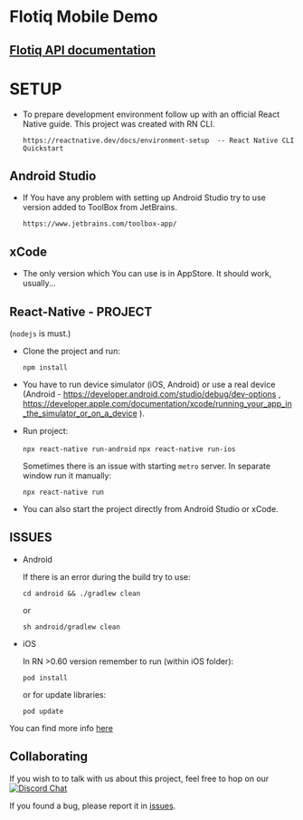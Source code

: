 # Flotiq Mobile Demo

## [Flotiq API documentation](https://flotiq.com/docs/API/)

# SETUP

- To prepare development environment follow up with an official React Native guide. This project was created with RN CLI.

    `https://reactnative.dev/docs/environment-setup  -- React Native CLI Quickstart`

## Android Studio
- If You have any problem with setting up Android Studio try to use version added to ToolBox from JetBrains.

    `https://www.jetbrains.com/toolbox-app/`

## xCode
- The only version which You can use is in AppStore. It should work, usually...

## React-Native - PROJECT
(`nodejs` is must.)

- Clone the project and run:

    `npm install`

- You have to run device simulator (iOS, Android) or use a real device (Android - https://developer.android.com/studio/debug/dev-options , https://developer.apple.com/documentation/xcode/running_your_app_in_the_simulator_or_on_a_device ).
- Run project:

    `npx react-native run-android`
    `npx react-native run-ios`

    Sometimes there is an issue with starting `metro` server. In separate window run it manually:

    `npx react-native run`

- You can also start the project directly from Android Studio or xCode.

## ISSUES
- Android

    If there is an error during the build try to use:

    `cd android && ./gradlew clean`

    or

    `sh android/gradlew clean`

- iOS

    In RN >0.60 version remember to run (within iOS folder):

    `pod install`

    or for update libraries:

    `pod update`

You can find more info [here](https://github.com/facebook/react-native/issues/)

## Collaborating

   If you wish to to talk with us about this project, feel free to hop on our [![Discord Chat](https://img.shields.io/discord/308323056592486420.svg)](https://discord.gg/FwXcHnX)  
   
   If you found a bug, please report it in [issues](https://github.com/flotiq/flotiq-mobile-demo/issues).
